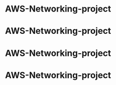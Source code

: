 # AWS-Networking-project
# AWS-Networking-project
# AWS-Networking-project
# AWS-Networking-project
